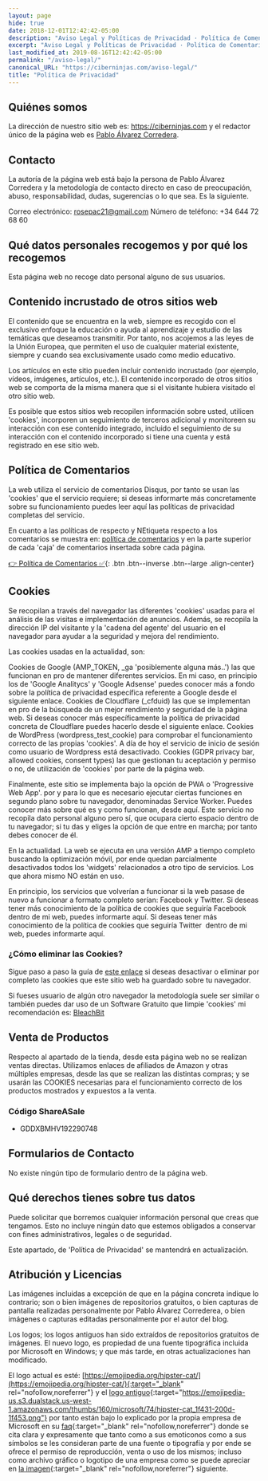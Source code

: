 ```yaml
---
layout: page
hide: true
date: 2018-12-01T12:42:42-05:00
description: "Aviso Legal y Políticas de Privacidad · Política de Comentarios · Créditos y Reconocimientos · Proyectos Realizados; ¿Qué es Ciberninjas?"
excerpt: "Aviso Legal y Políticas de Privacidad · Política de Comentarios · Créditos y Reconocimientos · Proyectos Realizados; ¿Qué es Ciberninjas?"
last_modified_at: 2019-08-16T12:42:42-05:00
permalink: "/aviso-legal/"
canonical_URL: "https://ciberninjas.com/aviso-legal/"
title: "Política de Privacidad"
---
```


## Quiénes somos

La dirección de nuestro sitio web es: https://ciberninjas.com y el redactor único de la página web es [Pablo Álvarez Corredera](https://ciberninjas.com/quien-soy/).

## Contacto

La autoría de la página web está bajo la persona de Pablo Álvarez Corredera y la metodología de contacto directo en caso de preocupación, abuso, responsabilidad, dudas, sugerencias o lo que sea. Es la siguiente.

Correo electrónico: rosepac21@gmail.com Número de teléfono: +34 644 72 68 60

## Qué datos personales recogemos y por qué los recogemos

Esta página web no recoge dato personal alguno de sus usuarios.

## Contenido incrustado de otros sitios web

El contenido que se encuentra en la web, siempre es recogido con el exclusivo enfoque la educación o ayuda al aprendizaje y estudio de las temáticas que deseamos transmitir. Por tanto, nos acojemos a las leyes de la Unión Europea, que permiten el uso de cualquier material existente, siempre y cuando sea exclusivamente usado como medio educativo.

Los artículos en este sitio pueden incluir contenido incrustado (por ejemplo, vídeos, imágenes, artículos, etc.). El contenido incorporado de otros sitios web se comporta de la misma manera que si el visitante hubiera visitado el otro sitio web.

Es posible que estos sitios web recopilen información sobre usted, utilicen 'cookies', incorporen un seguimiento de terceros adicional y monitoreen su interacción con ese contenido integrado, incluido el seguimiento de su interacción con el contenido incorporado si tiene una cuenta y está registrado en ese sitio web.

## Política de Comentarios

La web utiliza el servicio de comentarios Disqus, por tanto se usan las 'cookies' que el servicio requiere; si deseas informarte más concretamente sobre su funcionamiento puedes leer aquí las políticas de privacidad completas del servicio.

En cuanto a las políticas de respecto y NEtiqueta respecto a los comentarios se muestra en: [política de comentarios](/politica-comentarios/ "Política de Comentarios establecida dentro de Ciberninjas") y en la parte superior de cada 'caja' de comentarios insertada sobre cada página.

[👉 Política de Comentarios ✅](/politica-comentarios/){: .btn .btn--inverse .btn--large .align-center}

## Cookies

Se recopilan a través del navegador las diferentes 'cookies' usadas para el análisis de las visitas e implementación de anuncios. Además, se recopila la dirección IP del visitante y la 'cadena del agente' del usuario en el navegador para ayudar a la seguridad y mejora del rendimiento.

Las cookies usadas en la actualidad, son:

Cookies de Google (AMP_TOKEN, _ga 'posiblemente alguna más..') las que funcionan en pro de mantener diferentes servicios. En mi caso, en principio los de 'Google Analitycs' y 'Google Adsense' puedes conocer más a fondo sobre la política de privacidad específica referente a Google desde el siguiente enlace.
Cookies de Cloudflare (_cfduid) las que se implementan en pro de la búsqueda de un mejor rendimiento y seguridad de la página web. Si deseas conocer más específicamente la política de privacidad concreta de Cloudflare puedes hacerlo desde el siguiente enlace.
Cookies de WordPress (wordpress_test_cookie) para comprobar el funcionamiento correcto de las propias 'cookies'. A día de hoy el servicio de inicio de sesión como usuario de Wordpress está desactivado.
Cookies (GDPR privacy bar, allowed cookies, consent types) las que gestionan tu aceptación y permiso o no, de utilización de 'cookies' por parte de la página web.

Finalmente, este sitio se implementa bajo la opción de PWA o 'Progressive Web App'. por y para lo que es necesario ejecutar ciertas funciones en segundo plano sobre tu navegador, denominadas Service Worker. Puedes conocer más sobre qué es y como funcionan, desde aquí. Este servicio no recopila dato personal alguno pero sí, que ocupara cierto espacio dentro de tu navegador; si tu das y eliges la opción de que entre en marcha; por tanto debes conocer de él.

En la actualidad. La web se ejecuta en una versión AMP a tiempo completo buscando la optimización móvil, por ende quedan parcialmente desactivados todos los 'widgets' relacionados a otro tipo de servicios. Los que ahora mismo NO están en uso.

En principio, los servicios que volverían a funcionar si la web pasase de nuevo a funcionar a formato completo serían: Facebook y Twitter. Si deseas tener más conocimiento de la política de cookies que seguiría Facebook dentro de mi web, puedes informarte aquí. Si deseas tener más conocimiento de la política de cookies que seguiría Twitter  dentro de mi web, puedes informarte aquí.

### ¿Cómo eliminar las Cookies?

Sigue paso a paso la guía de [este enlace](https://www.cookiesandyou.com/disable-cookies) si deseas desactivar o eliminar por completo las cookies que este sitio web ha guardado sobre tu navegador.

Si fueses usuario de algún otro navegador la metodología suele ser similar o también puedes dar uso de un Software Gratuito que limpie 'cookies' mi recomendación es: [BleachBit](https://www.bleachbit.org/)

## Venta de Productos

Respecto al apartado de la tienda, desde esta página web no se realizan ventas directas. Utilizamos enlaces de afiliados de Amazon y otras múltiples empresas, desde las que se realizan las distintas compras; y se usarán las COOKIES necesarias para el funcionamiento correcto de los productos mostrados y expuestos a la venta.

### Código ShareASale

* GDDXBMHV192290748

## Formularios de Contacto

No existe ningún tipo de formulario dentro de la página web.

## Qué derechos tienes sobre tus datos

Puede solicitar que borremos cualquier información personal que creas que tengamos. Esto no incluye ningún dato que estemos obligados a conservar con fines administrativos, legales o de seguridad.

Este apartado, de 'Política de Privacidad' se mantendrá en actualización.

## Atribución y Licencias

Las imágenes incluidas a excepción de que en la página concreta indique lo contrario; son o bien imágenes de repositorios gratuitos, o bien capturas de pantalla realizadas personalmente por Pablo Álvarez Correderea, o bien imágenes o capturas editadas personalmente por el autor del blog.

Los logos; los logos antiguos han sido extraídos de repositorios gratuitos de imágenes. El nuevo logo, es propiedad de una fuente tipográfica incluida por Microsoft en Windows; y que más tarde, en otras actualizaciones han modificado.

El logo actual es esté: [https://emojipedia.org/hipster-cat/](https://emojipedia.org/hipster-cat/){:target="_blank" rel="nofollow,noreferrer"} y el [logo antiguo](https://emojipedia-us.s3.dualstack.us-west-1.amazonaws.com/thumbs/160/microsoft/74/hipster-cat_1f431-200d-1f453.png){:target="https://emojipedia-us.s3.dualstack.us-west-1.amazonaws.com/thumbs/160/microsoft/74/hipster-cat_1f431-200d-1f453.png"} por tanto están bajo lo explicado por la propia empresa de Microsoft en su [faq](https://docs.microsoft.com/en-us/typography/fonts/font-faq){:target="_blank" rel="nofollow,noreferrer"} donde se cita clara y expresamente que tanto como a sus emoticonos como a sus símbolos se les consideran parte de una fuente o tipografía y por ende se ofrece el permiso de reproducción, venta o uso de los mismos; incluso como archivo gráfico o logotipo de una empresa como se puede apreciar en [la imagen](https://i.ibb.co/cv3Xb9J/image.png){:target="_blank" rel="nofollow,noreferrer"} siguiente.
